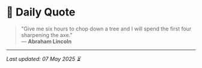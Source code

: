 # 📜 Daily Quote

> "Give me six hours to chop down a tree and I will spend the first four sharpening the axe."  
> — **Abraham Lincoln**

---

_Last updated: 07 May 2025 ⏳_
